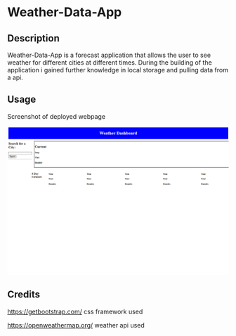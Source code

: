 # Weather-Data-App

## Description

Weather-Data-App is a forecast application that allows the user to see weather for different cities at different times. During the building of the application i gained further knowledge in local storage and pulling data from a api. 

## Usage
Screenshot of deployed webpage

![alt text](./assets/images/Screenshot%202023-04-17%20230237.png)
  

## Credits

https://getbootstrap.com/ css framework used

https://openweathermap.org/ weather api used